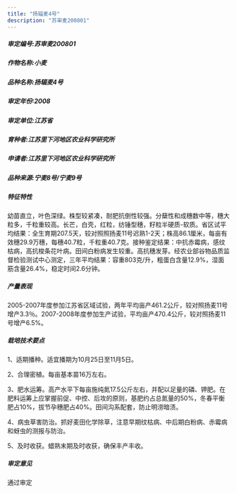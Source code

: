 ```yaml
---
title: "扬辐麦4号"
description: "苏审麦200801"
---
```

##### 审定编号:苏审麦200801

##### 作物名称:小麦

##### 品种名称:扬辐麦4号

##### 审定年份:2008

##### 审定单位:江苏省

##### 育种者:江苏里下河地区农业科学研究所

##### 申请者:江苏里下河地区农业科学研究所

##### 品种来源:宁麦8号/宁麦9号

##### 特征特性
幼苗直立，叶色深绿。株型较紧凑，耐肥抗倒性较强。分蘖性和成穗数中等，穗大粒多，千粒重较高。长芒，白壳，红粒，纺锤型穗，籽粒半硬质-软质。省区试平均结果：全生育期207.5天，较对照照扬麦11号迟熟1-2天；株高86.1厘米，每亩有效穗29.9万穗，每穗40.7粒，千粒重40.7克。接种鉴定结果：中抗赤霉病，感纹枯病，高抗梭条花叶病。田间白粉病发生较重。高抗穗发芽。经农业部谷物品质监督检验测试中心测定，三年平均结果：容重803克/升，粗蛋白含量12.9%，湿面筋含量26.4%，稳定时间2.6分钟。

##### 产量表现
2005-2007年度参加江苏省区域试验，两年平均亩产461.2公斤，较对照扬麦11号增产3.3％。2007-2008年度参加生产试验，平均亩产470.4公斤，较对照扬麦11号增产6.5%。

##### 栽培技术要点
1、适期播种。适宜播期为10月25日至11月5日。
2、合理密植。每亩基本苗16万左右。
3、肥水运筹。高产水平下每亩施纯氮17.5公斤左右，并配以足量的磷、钾肥。在肥料运筹上应掌握前促、中控、后攻的原则，基肥约占总氮量的50%，冬春平衡肥占10%，拔节孕穗肥占40%。田间沟系配套，防止明涝暗渍。
4、病虫草害防治。抓好麦田化学除草，注意早期纹枯病、中后期白粉病、赤霉病和蚜虫的测报与防治。
5、及时收获。蜡熟末期及时收获，确保丰产丰收。


##### 审定意见
通过审定
